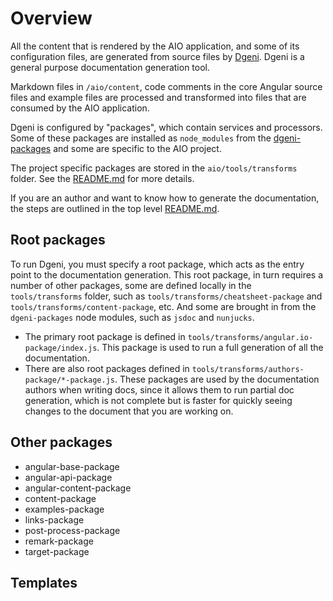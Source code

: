# Overview

All the content that is rendered by the AIO application, and some of its configuration files, are generated from source files
by [Dgeni](https://github.com/angular/dgeni). Dgeni is a general purpose documentation generation tool.

Markdown files in `/aio/content`, code comments in the core Angular source files and example files are processed and transformed
into files that are consumed by the AIO application.

Dgeni is configured by "packages", which contain services and processors. Some of these packages are installed as `node_modules`
from the [dgeni-packages](https://github.com/angular/dgeni-packages) and some are specific to the AIO project.

The project specific packages are stored in the `aio/tools/transforms` folder. See the [README.md](plunker-builder/README.md)
for more details.

If you are an author and want to know how to generate the documentation, the steps are outlined in the top level
[README.md](../../README.md#guide-to-authoring).

## Root packages

To run Dgeni, you must specify a root package, which acts as the entry point to the documentation generation.
This root package, in turn requires a number of other packages, some are defined locally in the `tools/transforms` folder,
such as `tools/transforms/cheatsheet-package` and `tools/transforms/content-package`, etc. And some are brought in from the
`dgeni-packages` node modules, such as `jsdoc` and `nunjucks`.

* The primary root package is defined in `tools/transforms/angular.io-package/index.js`. This package is used to run a full
generation of all the documentation.
* There are also root packages defined in `tools/transforms/authors-package/*-package.js`. These packages are used by the
documentation authors when writing docs, since it allows them to run partial doc generation, which is not complete but is
faster for quickly seeing changes to the document that you are working on.

## Other packages

* angular-base-package
* angular-api-package
* angular-content-package
* content-package
* examples-package
* links-package
* post-process-package
* remark-package
* target-package

## Templates
